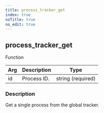 ```yaml
---
title: process_tracker_get
index: true
noTitle: true
no_edit: true
---
```




<div class="vql_item"></div>


## process_tracker_get
<span class='vql_type pull-right page-header'>Function</span>



<div class="vqlargs"></div>

Arg | Description | Type
----|-------------|-----
id|Process ID.|string (required)

### Description

Get a single process from the global tracker.

